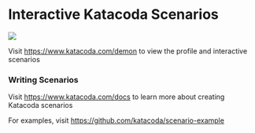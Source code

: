 # Interactive Katacoda Scenarios

[![](http://shields.katacoda.com/katacoda/demon/count.svg)](https://www.katacoda.com/demon "Get your profile on Katacoda.com")

Visit https://www.katacoda.com/demon to view the profile and interactive scenarios

### Writing Scenarios
Visit https://www.katacoda.com/docs to learn more about creating Katacoda scenarios

For examples, visit https://github.com/katacoda/scenario-example
